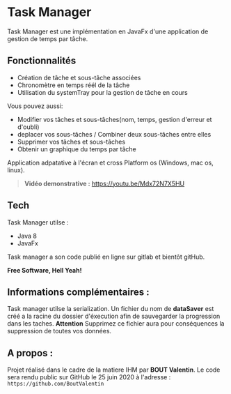 # Task Manager

Task Manager est une implémentation en JavaFx d'une application de gestion de temps par tâche.

## Fonctionnalités

  - Création de tâche et sous-tâche associées
  - Chronomètre en temps réél de la tâche
  - Utilisation du systemTray pour la gestion de tâche en cours

Vous pouvez aussi:
  - Modifier vos tâches  et sous-tâches(nom, temps, gestion d'erreur et d'oubli)
  - deplacer vos sous-tâches / Combiner deux sous-tâches entre elles
  - Supprimer vos tâches et sous-tâches
  - Obtenir un graphique du temps par tâche

Application adpatative à l'écran et cross Platform os (Windows, mac os, linux).

> **Vidéo demonstrative :** https://youtu.be/Mdx72N7X5HU
## Tech

Task Manager utilse :

* Java 8
* JavaFx

Task manager a son code publié en ligne sur gitlab et bientôt gitHub.


**Free Software, Hell Yeah!**
## Informations complémentaires :

Task manager utilse la serialization. Un fichier du nom de **dataSaver** est créé a la racine du dossier d'éxecution afin de sauvegarder la progression dans les taches.
**Attention** Supprimez ce fichier aura pour conséquences la suppression de toutes vos données.

## A propos :
Projet réalisé dans le cadre de la matiere IHM par **BOUT Valentin**.
Le code sera rendu public sur GitHub le 25 juin 2020 à l'adresse : ```https://github.com/BoutValentin```



